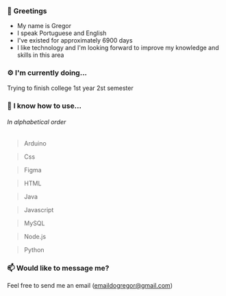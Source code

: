 ### 👋 **Greetings**
- My name is Gregor
- I speak Portuguese and English
- I've existed for approximately 6900 days
- I like technology and I'm looking forward to improve my knowledge and skills in this area

### ⚙ **I'm currently doing...**
Trying to finish college
 1st year
 2st semester

### 💾 **I know how to use...**
###### _In alphabetical order_
> Arduino

> Css

> Figma

> HTML

> Java

> Javascript

> MySQL

> Node.js

> Python

### 📫 **Would like to message me?**
Feel free to send me an email (emaildogregor@gmail.com)


<!--
**GregorUmbelino/GregorUmbelino** is a ✨ _special_ ✨ repository because its `README.md` (this file) appears on your GitHub profile.

Here are some ideas to get you started:

- 🔭 I’m currently working on ...
- 🌱 I’m currently learning ...
- 👯 I’m looking to collaborate on ...
- 🤔 I’m looking for help with ...
- 💬 Ask me about ...
- 📫 How to reach me: ...
- 😄 Pronouns: ...
- ⚡ Fun fact: ...
-->
